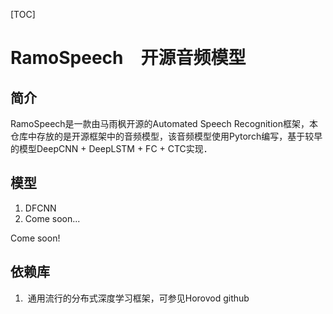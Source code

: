 [TOC]

# RamoSpeech　开源音频模型

## 简介

RamoSpeech是一款由马雨枫开源的Automated Speech Recognition框架，本仓库中存放的是开源框架中的音频模型，该音频模型使用Pytorch编写，基于较早的模型DeepCNN + DeepLSTM + FC + CTC实现．

## 模型

1. DFCNN
2. Come soon...

Come soon!

## 依赖库

1. [Horovod]: https://github.com/horovod/horovod

   ​	通用流行的分布式深度学习框架，可参见Horovod github



